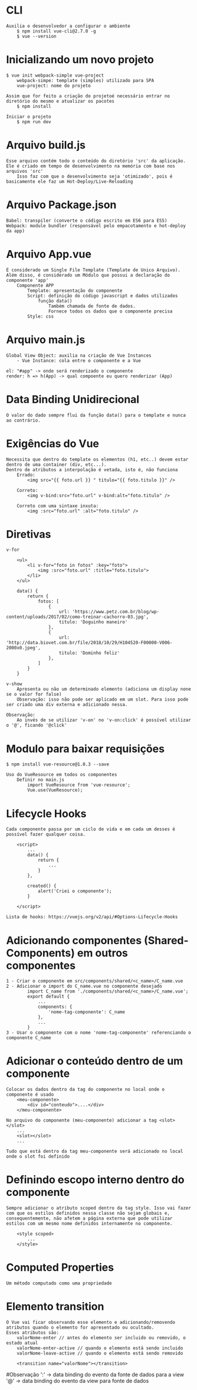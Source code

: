 # CLI
    Auxilia o desenvolvedor a configurar o ambiente
        $ npm install vue-cli@2.7.0 -g
        $ vue --version

# Inicializando um novo projeto
    $ vue init webpack-simple vue-project
        webpack-simpe: template (simples) utilizado para SPA
        vue-project: nome do projeto

    Assim que for feito a criação do projetoé necessário entrar no diretório do mesmo e atualizar os pacotes
        $ npm install
    
    Iniciar o projeto
        $ npm run dev


# Arquivo build.js
    Esse arquivo contém todo o conteúdo do diretório 'src' da aplicação.
    Ele é criado em tempo de desenvolvimento na memória com base nos arquivos 'src'
        Isso faz com que o desenvolvimento seja 'otimizado', pois é basicamente ele faz um Hot-Deploy/Live-Reloading

# Arquivo Package.json
    Babel: transpiler (converte o código escrito em ES6 para ES5)
    Webpack: module bundler (responsável pelo empacotamento e hot-deploy da app)

# Arquivo App.vue
    É considerado um Single File Template (Template de Unico Arquivo). Além disso, é considerado um Módulo que possui a declaração do componente 'app'
        Componente APP
            Template: apresentação do componente
            Script: definição do código javascript e dados utilizados
                função data()
                    Também chamada de fonte de dados.
                    Fornece todos os dados que o componente precisa
            Style: css

# Arquivo main.js
    Global View Object: auxilia na criação de Vue Instances
        - Vue Instance: cola entre o componente e a Vue
    
    el: "#app" -> onde será renderizado o componente
    render: h => h(App) -> qual compoente eu quero renderizar (App)


# Data Binding Unidirecional
    O valor do dado sempre flui da função data() para o template e nunca ao contrário.

# Exigências do Vue
    Necessita que dentro do template os elementos (h1, etc..) devem estar dentro de uma container (div, etc...).
    Dentro de atributos a interpolação é vetada, isto é, não funciona
        Errado:
            <img src="{{ foto.url }} " titulo="{{ foto.titulo }}" />

        Correto:
            <img v-bind:src="foto.url" v-bind:alt="foto.titulo" />

        Correto com uma sintaxe inxuta:
            <img :src="foto.url" :alt="foto.titulo" />

# Diretivas
    v-for

        <ul>
			<li v-for="foto in fotos" :key="foto">
				<img :src="foto.url" :title="foto.titulo">
			</li>
		</ul>

        data() {
			return {
				fotos: [
					{
						url: 'https://www.petz.com.br/blog/wp-content/uploads/2017/02/como-treinar-cachorro-03.jpg',
						titulo: 'Doguinho maneiro'
					},
					{
						url: 'http://data.biovet.com.br/file/2018/10/29/H104520-F00000-V006-2000x0.jpeg',
						titulo: 'Dominho feliz'
					},
				]
			}
		}

    v-show
        Apresenta ou não um determinado elemento (adiciona um display none se o valor for false)
        Observação: isso não pode ser aplicado em um slot. Para isso pode ser criado uma div externa e adicionado nessa.

    Observação:
        Ao invés de se utilizar 'v-on' no 'v-on:click' é possível utilizar o '@', ficando '@click' 

# Modulo para baixar requisições
    $ npm install vue-resource@1.0.3 --save

    Uso do VueResource em todos os componentes
        Definir no main.js
            import VueResource from 'vue-resource';
            Vue.use(VueResource);

# Lifecycle Hooks
    Cada componente passa por um ciclo de vida e em cada um desses é possível fazer qualquer coisa.

        <script>
            ...
            data() {
                return {
                    ...
                }
            },

            created() {
                alert('Criei o componente');
            }

        </script>
    
    Lista de hooks: https://vuejs.org/v2/api/#Options-Lifecycle-Hooks

# Adicionando componentes (Shared-Components) em outros componentes
    1 - Criar o componente em src/components/shared/<c_name>/C_name.vue
    2 - Adicionar o import do C_name.vue no componente desejado
            import C_name from './components/shared/<c_name>/C_name.vue';
            export default {
                ...
                components: {
                    'nome-tag-componente': C_name
                },
                ...
            }
    3 - Usar o componente com o nome 'nome-tag-componente' referenciando o componente C_name


# Adicionar o conteúdo dentro de um componente

    Colocar os dados dentro da tag do componente no local onde o componente é usado
        <meu-componente>
            <div id="conteudo">....</div>
        </meu-componente>
    
    No arquivo do componente (meu-componente) adicionar a tag <slot></slot>
        ...
        <slot></slot>
        ...
    
    Tudo que está dentro da tag meu-componente será adicionado no local onde o slot foi definido

# Definindo escopo interno dentro do componente
    Sempre adicionar o atributo scoped dentro da tag style. Isso vai fazer com que os estilos definidos nessa classe não sejam globais e,
    consequentemente, não afetem a página externa que pode utilizar estilos com um mesmo nome definidos internamente no componente.

        <style scoped>
            ...
        </style>

# Computed Properties
    Um método computado como uma propriedade

# Elemento transition
    O Vue vai ficar observando esse elemento e adicionando/removendo atributos quando o elemento for apresentado ou ocultado.
    Esses atributos são:
        valorNome-enter // antes do elemento ser incluido ou removido, o estado atual
        valorNome-enter-active // quando o elemento está sendo incluido
        valorNome-leave-active // quando o elemento está sendo removido

        <transition name="valorNome"></transition>



#Observação
    ':' -> data binding do evento da fonte de dados para a view
    '@' -> data binding do evento da view para fonte de dados